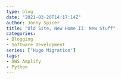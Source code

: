 ```yaml
---
type: blog
date: "2021-03-20T14:17:14Z"
author: Jonny Spicer
title: "Old Site, New Home II: New Stuff"
categories:
- Blogging
- Software Development
series: ["Hugo Migration"]
tags:
- AWS Amplify
- Python
---
```


